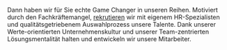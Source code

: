 Dann haben wir für Sie echte Game Changer in unseren Reihen. Motiviert durch den
Fachkräftemangel, [rekrutieren](/career) wir mit eigenem HR-Spezialisten und qualitätsgetriebenem Auswahlprozess unsere
Talente. Dank unserer Werte-orientierten Unternehmenskultur und unserer Team-zentrierten Lösungsmentalität halten und
entwickeln wir unsere Mitarbeiter.
